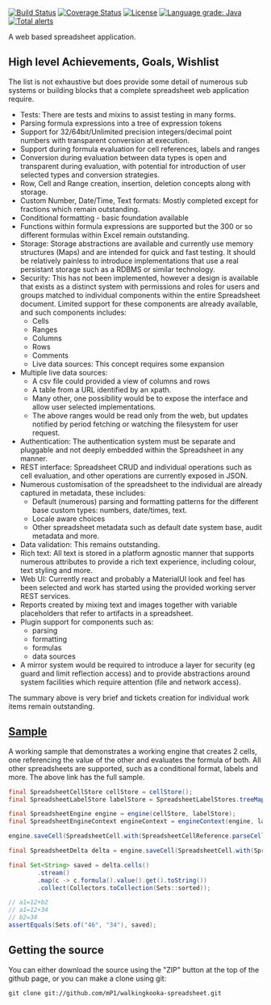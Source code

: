 [![Build Status](https://travis-ci.com/mP1/walkingkooka-spreadsheet.svg?branch=master)](https://travis-ci.com/mP1/walkingkooka-spreadsheet.svg?branch=master)
[![Coverage Status](https://coveralls.io/repos/github/mP1/walkingkooka-spreadsheet/badge.svg?branch=master)](https://coveralls.io/repos/github/mP1/walkingkooka-spreadsheet?branch=master)
[![License](https://img.shields.io/badge/License-Apache%202.0-blue.svg)](https://opensource.org/licenses/Apache-2.0)
[![Language grade: Java](https://img.shields.io/lgtm/grade/java/g/mP1/walkingkooka-spreadsheet.svg?logo=lgtm&logoWidth=18)](https://lgtm.com/projects/g/mP1/walkingkooka-spreadsheet/context:java)
[![Total alerts](https://img.shields.io/lgtm/alerts/g/mP1/walkingkooka-spreadsheet.svg?logo=lgtm&logoWidth=18)](https://lgtm.com/projects/g/mP1/walkingkooka-spreadsheet/alerts/)



A web based spreadsheet application.

## High level Achievements, Goals, Wishlist

The list is not exhaustive but does provide some detail of numerous sub systems or building blocks that a complete spreadsheet web application
require.

- Tests: There are tests and mixins to assist testing in many forms.
- Parsing formula expressions into a tree of expression tokens
- Support for 32/64bit/Unlimited precision integers/decimal point numbers with transparent conversion at execution.
- Support during formula evaluation for cell references, labels and ranges
- Conversion during evaluation between data types is open and transparent during evaluation, with potential for introduction of user selected
  types and conversion strategies.
- Row, Cell and Range creation, insertion, deletion concepts along with storage.
- Custom Number, Date/Time, Text formats: Mostly completed except for fractions which remain outstanding.
- Conditional formatting - basic foundation available
- Functions within formula expressions are supported but the 300 or so different formulas within Excel remain outstanding.
- Storage: Storage abstractions are available and currently use memory structures (Maps) and are intended for quick and fast testing.
  It should be relatively painless to introduce implementations that use a real persistant storage such as a RDBMS or similar technology.
- Security: This has not been implemented, however a design is available that exists as a distinct system with permissions
  and roles for users and groups matched to individual components within the entire Spreadsheet document. Limited support for these components
  are already available, and such components includes:
  - Cells
  - Ranges
  - Columns
  - Rows
  - Comments
  - Live data sources: This concept requires some expansion
- Multiple live data sources: 
  - A csv file could provided a view of columns and rows
  - A table from a URL identified by an xpath.
  - Many other, one possibility would be to expose the interface and allow user selected implementations.
  - The above ranges would be read only from the web, but updates notified by period fetching or watching the filesystem for user request.   
- Authentication: The authentication system must be separate and pluggable and not deeply embedded within the Spreadsheet in any manner.
- REST interface: Spreadsheet CRUD and individual operations such as cell evaluation, and other operations are currently exposed in JSON.
- Numerous customisation of the spreadsheet to the individual are already captured in metadata, these includes:
  - Default (numerous) parsing and formatting patterns for the different base custom types: numbers, date/times, text.
  - Locale aware choices
  - Other spreadsheet metadata such as default date system base, audit metadata and more.
- Data validation: This remains outstanding.
- Rich text: All text is stored in a platform agnostic manner that supports numerous attributes to provide a rich text
  experience, including colour, text styling and more.
- Web UI: Currently react and probably a MaterialUI look and feel has been selected and work has started using the provided working server REST services.
- Reports created by mixing text and images together with variable placeholders that refer to artifacts in a spreadsheet.
- Plugin support for components such as:
  - parsing
  - formatting
  - formulas
  - data sources
- A mirror system would be required to introduce a layer for security (eg guard and limit reflection access) and to
  provide abstractions around system facilities which require attention (file and network access).

The summary above is very brief and tickets creation for individual work items remain outstanding.


## [Sample](https://github.com/mP1/walkingkooka-spreadsheet/blob/master/src/test/java/walkingkooka/spreadsheet/sample/Sample.java)

A working sample that demonstrates a working engine that creates 2 cells, one referencing the value of the other
and evaluates the formula of both. All other spreadsheets are supported, such as a conditional format, labels and more.
The above link has the full sample.

```java
final SpreadsheetCellStore cellStore = cellStore();
final SpreadsheetLabelStore labelStore = SpreadsheetLabelStores.treeMap();

final SpreadsheetEngine engine = engine(cellStore, labelStore);
final SpreadsheetEngineContext engineContext = engineContext(engine, labelStore);

engine.saveCell(SpreadsheetCell.with(SpreadsheetCellReference.parseCellReference("A1"), SpreadsheetFormula.with("12+B2")), engineContext);

final SpreadsheetDelta delta = engine.saveCell(SpreadsheetCell.with(SpreadsheetCellReference.parseCellReference("B2"), SpreadsheetFormula.with("34")), engineContext);

final Set<String> saved = delta.cells()
        .stream()
        .map(c -> c.formula().value().get().toString())
        .collect(Collectors.toCollection(Sets::sorted));

// a1=12+b2
// a1=12+34
// b2=34
assertEquals(Sets.of("46", "34"), saved);
```



## Getting the source

You can either download the source using the "ZIP" button at the top
of the github page, or you can make a clone using git:

```
git clone git://github.com/mP1/walkingkooka-spreadsheet.git
```
 